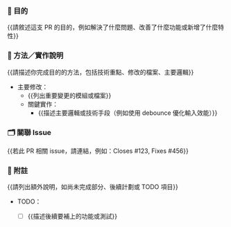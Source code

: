 ### 🎯 目的
{{請敘述這支 PR 的目的，例如解決了什麼問題、改善了什麼功能或新增了什麼特性}}

### 🧩 方法／實作說明
{{請描述你完成目的的方法，包括技術重點、修改的檔案、主要邏輯}}

- 主要修改：
  - {{列出重要變更的模組或檔案}}
  - 關鍵實作：
    - {{描述主要邏輯或技術手段（例如使用 debounce 優化輸入效能）}}

### 🗂 關聯 Issue
{{若此 PR 相關 issue，請連結，例如：Closes #123, Fixes #456}}

### 📝 附註
{{請列出額外說明，如尚未完成部分、後續計劃或 TODO 項目}}

- TODO：
    - [ ] {{描述後續要補上的功能或測試}}
    